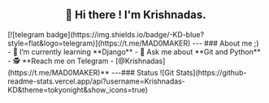 <h2 align="center">👋 Hi there ! I'm Krishnadas. </h2>
[![telegram badge](https://img.shields.io/badge/-KD-blue?style=flat&logo=telegram)](https://t.me/MAD0MAKER)
<!--![Hits](https://hits.seeyoufarm.com/api/count/incr/badge.svg?url=https://github.com/Krishnadas-KD)-->
---
### About me ;) 
- 🌱 I’m currently learning **Django**
- 💬 Ask me about **Git and Python**
- 🕵️ **Reach me on Telegram - [@Krishnadas](https://t.me/MAD0MAKER)**
---### Status
![Git Stats](https://github-readme-stats.vercel.app/api?username=Krishnadas-KD&theme=tokyonight&show_icons=true)
